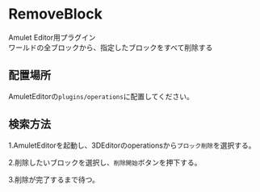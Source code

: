 # RemoveBlock
Amulet Editor用プラグイン  
ワールドの全ブロックから、指定したブロックをすべて削除する

## 配置場所
AmuletEditorの`plugins/operations`に配置してください。

## 検索方法
1.AmuletEditorを起動し、3DEditorのoperationsから`ブロック削除`を選択する。

2.削除したいブロックを選択し、`削除開始`ボタンを押下する。

3.削除が完了するまで待つ。
